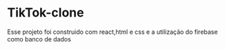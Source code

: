 # TikTok-clone
Esse projeto foi construido com react,html e css e a utilização do firebase como banco de dados
